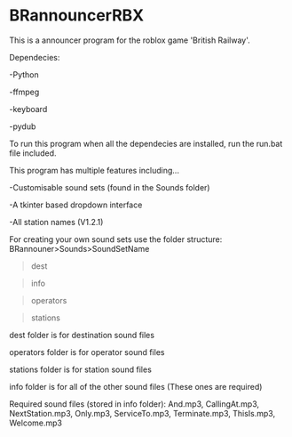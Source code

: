 # BRannouncerRBX
This is a announcer program for the roblox game 'British Railway'.

Dependecies:

-Python

-ffmpeg

-keyboard

-pydub

To run this program when all the dependecies are installed, run the run.bat file included.

This program has multiple features including...

-Customisable sound sets (found in the Sounds folder)

-A tkinter based dropdown interface

-All station names (V1.2.1)


For creating your own sound sets use the folder structure:  BRannouner>Sounds>SoundSetName
>dest

>info

>operators

>stations

dest folder is for destination sound files

operators folder is for operator sound files

stations folder is for station sound files

info folder is for all of the other sound files (These ones are required)


Required sound files (stored in info folder): And.mp3, CallingAt.mp3, NextStation.mp3, Only.mp3, ServiceTo.mp3, Terminate.mp3, ThisIs.mp3, Welcome.mp3

